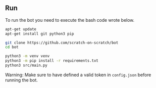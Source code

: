 ## Run
To run the bot you need to execute the bash code wrote below.
```sh
apt-get update
apt-get install git python3 pip

git clone https://github.com/scratch-on-scratch/bot 
cd bot

python3 -m venv venv
python3 -m pip install -r requirements.txt
python3 src/main.py
```
Warning: Make sure to have defined a valid token in `config.json` before running the bot.
